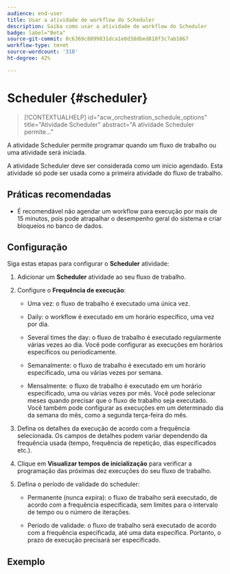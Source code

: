 ```yaml
---
audience: end-user
title: Usar a atividade de workflow do Scheduler
description: Saiba como usar a atividade de workflow do Scheduler
badge: label="Beta"
source-git-commit: 0c6369c8099831dca1e0d38dbed818f3c7ab1867
workflow-type: tm+mt
source-wordcount: '310'
ht-degree: 42%

---
```



# Scheduler {#scheduler}

>[!CONTEXTUALHELP]
>id="acw_orchestration_schedule_options"
>title="Atividade Scheduler"
>abstract="A atividade Scheduler permite..."

A atividade Scheduler permite programar quando um fluxo de trabalho ou uma atividade será iniciada.

A atividade Scheduler deve ser considerada como um início agendado. Esta atividade só pode ser usada como a primeira atividade do fluxo de trabalho.

## Práticas recomendadas

* É recomendável não agendar um workflow para execução por mais de 15 minutos, pois pode atrapalhar o desempenho geral do sistema e criar bloqueios no banco de dados.

## Configuração

Siga estas etapas para configurar o **Scheduler** atividade:

1. Adicionar um **Scheduler** atividade ao seu fluxo de trabalho.

1. Configure o **Frequência de execução**:

   * Uma vez: o fluxo de trabalho é executado uma única vez.

   * Daily: o workflow é executado em um horário específico, uma vez por dia.

   * Several times the day: o fluxo de trabalho é executado regularmente várias vezes ao dia. Você pode configurar as execuções em horários específicos ou periodicamente.

   * Semanalmente: o fluxo de trabalho é executado em um horário especificado, uma ou várias vezes por semana.

   * Mensalmente: o fluxo de trabalho é executado em um horário especificado, uma ou várias vezes por mês. Você pode selecionar meses quando precisar que o fluxo de trabalho seja executado. Você também pode configurar as execuções em um determinado dia da semana do mês, como a segunda terça-feira do mês.
1. Defina os detalhes da execução de acordo com a frequência selecionada. Os campos de detalhes podem variar dependendo da frequência usada (tempo, frequência de repetição, dias especificados etc.).

1. Clique em **Visualizar tempos de inicialização** para verificar a programação das próximas dez execuções do seu fluxo de trabalho.

1. Defina o período de validade do scheduler:

   * Permanente (nunca expira): o fluxo de trabalho será executado, de acordo com a frequência especificada, sem limites para o intervalo de tempo ou o número de iterações.

   * Período de validade: o fluxo de trabalho será executado de acordo com a frequência especificada, até uma data específica. Portanto, o prazo de execução precisará ser especificado.

## Exemplo


